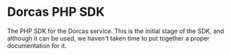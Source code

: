 # Dorcas PHP SDK
The PHP SDK for the Dorcas service. This is the initial stage of the SDK, and although it can be used, 
we haven't taken time to put together a proper documentation for it. 
